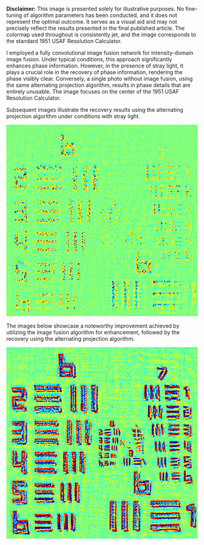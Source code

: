 **Disclaimer:** This image is presented solely for illustrative purposes. No fine-tuning of algorithm parameters has been conducted, and it does not represent the optimal outcome. It serves as a visual aid and may not precisely reflect the results presented in the final published article. The colormap used throughout is consistently jet, and the image corresponds to the standard 1951 USAF Resolution Calculator.

I employed a fully convolutional image fusion network for intensity-domain image fusion. Under typical conditions, this approach significantly enhances phase information. However, in the presence of stray light, it plays a crucial role in the recovery of phase information, rendering the phase visibly clear. Conversely, a single photo without image fusion, using the same alternating projection algorithm, results in phase details that are entirely unusable.
The image focuses on the center of the 1951 USAF Resolution Calculator.

Subsequent images illustrate the recovery results using the alternating projection algorithm under conditions with stray light.

![](./phase-origin.jpeg)

The images below showcase a noteworthy improvement achieved by utilizing the image fusion algorithm for enhancement, followed by the recovery using the alternating projection algorithm.

![](./phase-fusion.jpeg)
